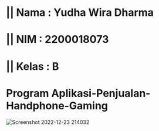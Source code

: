 # || Nama  : Yudha Wira Dharma 
# || NIM   : 2200018073      
# || Kelas : B              

# Program Aplikasi-Penjualan-Handphone-Gaming

![Screenshot 2022-12-23 214032](https://user-images.githubusercontent.com/121159195/209358482-6e678cad-6fda-4f64-839c-3eee7a9046f2.png)
